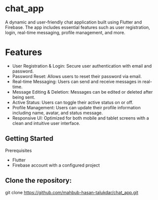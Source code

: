 # chat_app

A dynamic and user-friendly chat application built using Flutter and Firebase. The app includes essential features such as user registration, login, real-time messaging, profile management, and more.

# Features
- User Registration & Login: Secure user authentication with email and password.
- Password Reset: Allows users to reset their password via email.
- Real-time Messaging: Users can send and receive messages in real-time.
- Message Editing & Deletion: Messages can be edited or deleted after being sent.
- Active Status: Users can toggle their active status on or off.
- Profile Management: Users can update their profile information including name, avatar, and status message.
- Responsive UI: Optimized for both mobile and tablet screens with a clean and intuitive user interface.
  
## Getting Started
Prerequisites
- Flutter
- Firebase account with a configured project

## Clone the repository:
git clone https://github.com/mahbub-hasan-talukdar/chat_app.git
